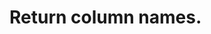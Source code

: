 #  Return column names.

<api-endpoint openapi-path="../../docs_api_aictron.json" method="GET" endpoint="/get_columns"/>